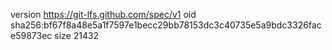 version https://git-lfs.github.com/spec/v1
oid sha256:bf67f8a48e5a1f7597e1becc29bb78153dc3c40735e5a9bdc3326face59873ec
size 21432
